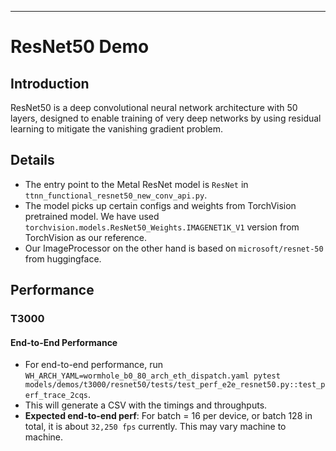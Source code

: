 ---

# ResNet50 Demo

## Introduction
ResNet50 is a deep convolutional neural network architecture with 50 layers, designed to enable training of very deep networks by using residual learning to mitigate the vanishing gradient problem.

## Details

+ The entry point to the Metal ResNet model is `ResNet` in `ttnn_functional_resnet50_new_conv_api.py`.
+ The model picks up certain configs and weights from TorchVision pretrained model. We have used `torchvision.models.ResNet50_Weights.IMAGENET1K_V1` version from TorchVision as our reference.
+ Our ImageProcessor on the other hand is based on `microsoft/resnet-50` from huggingface.

## Performance

### T3000
#### End-to-End Performance
+ For end-to-end performance, run `WH_ARCH_YAML=wormhole_b0_80_arch_eth_dispatch.yaml pytest models/demos/t3000/resnet50/tests/test_perf_e2e_resnet50.py::test_perf_trace_2cqs`.
+ This will generate a CSV with the timings and throughputs.
+ **Expected end-to-end perf**: For batch = 16 per device, or batch 128 in total, it is about `32,250 fps` currently. This may vary machine to machine.

